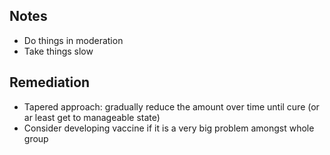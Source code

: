 ## Notes
- Do things in moderation
- Take things slow

## Remediation
- Tapered approach: gradually reduce the amount over time until cure (or ar least get to manageable state)
- Consider developing vaccine if it is a very big problem amongst whole group
